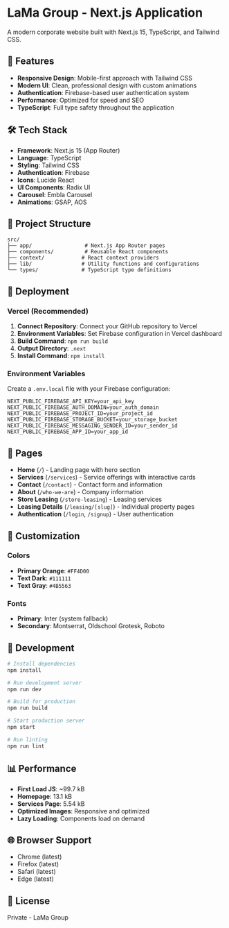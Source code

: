 # LaMa Group - Next.js Application

A modern corporate website built with Next.js 15, TypeScript, and Tailwind CSS.

## 🚀 Features

- **Responsive Design**: Mobile-first approach with Tailwind CSS
- **Modern UI**: Clean, professional design with custom animations
- **Authentication**: Firebase-based user authentication system
- **Performance**: Optimized for speed and SEO
- **TypeScript**: Full type safety throughout the application

## 🛠️ Tech Stack

- **Framework**: Next.js 15 (App Router)
- **Language**: TypeScript
- **Styling**: Tailwind CSS
- **Authentication**: Firebase
- **Icons**: Lucide React
- **UI Components**: Radix UI
- **Carousel**: Embla Carousel
- **Animations**: GSAP, AOS

## 📁 Project Structure

```
src/
├── app/                 # Next.js App Router pages
├── components/          # Reusable React components
├── context/            # React context providers
├── lib/                # Utility functions and configurations
└── types/              # TypeScript type definitions
```

## 🚀 Deployment

### Vercel (Recommended)

1. **Connect Repository**: Connect your GitHub repository to Vercel
2. **Environment Variables**: Set Firebase configuration in Vercel dashboard
3. **Build Command**: `npm run build`
4. **Output Directory**: `.next`
5. **Install Command**: `npm install`

### Environment Variables

Create a `.env.local` file with your Firebase configuration:

```env
NEXT_PUBLIC_FIREBASE_API_KEY=your_api_key
NEXT_PUBLIC_FIREBASE_AUTH_DOMAIN=your_auth_domain
NEXT_PUBLIC_FIREBASE_PROJECT_ID=your_project_id
NEXT_PUBLIC_FIREBASE_STORAGE_BUCKET=your_storage_bucket
NEXT_PUBLIC_FIREBASE_MESSAGING_SENDER_ID=your_sender_id
NEXT_PUBLIC_FIREBASE_APP_ID=your_app_id
```

## 📱 Pages

- **Home** (`/`) - Landing page with hero section
- **Services** (`/services`) - Service offerings with interactive cards
- **Contact** (`/contact`) - Contact form and information
- **About** (`/who-we-are`) - Company information
- **Store Leasing** (`/store-leasing`) - Leasing services
- **Leasing Details** (`/leasing/[slug]`) - Individual property pages
- **Authentication** (`/login`, `/signup`) - User authentication

## 🎨 Customization

### Colors
- **Primary Orange**: `#FF4D00`
- **Text Dark**: `#111111`
- **Text Gray**: `#4B5563`

### Fonts
- **Primary**: Inter (system fallback)
- **Secondary**: Montserrat, Oldschool Grotesk, Roboto

## 🔧 Development

```bash
# Install dependencies
npm install

# Run development server
npm run dev

# Build for production
npm run build

# Start production server
npm start

# Run linting
npm run lint
```

## 📊 Performance

- **First Load JS**: ~99.7 kB
- **Homepage**: 13.1 kB
- **Services Page**: 5.54 kB
- **Optimized Images**: Responsive and optimized
- **Lazy Loading**: Components load on demand

## 🌐 Browser Support

- Chrome (latest)
- Firefox (latest)
- Safari (latest)
- Edge (latest)

## 📄 License

Private - LaMa Group
